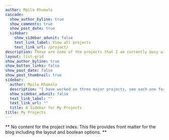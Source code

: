 ```yaml
---
author: Mpilo Khumalo
cascade:
  show_author_byline: true
  show_comments: true
  show_post_date: true
  sidebar:
    show_sidebar_adunit: false
    text_link_label: View all projects
    text_link_url: /project/
description: These are some of the projects that I am currently busy with and some that I have completed.
layout: list-grid
show_author_byline: true
show_button_links: false
show_post_date: false
show_post_thumbnail: true
sidebar:
  author: Mpilo Khumalo
  description: "I have worked on three major projects, see each one for more details"
  show_sidebar_adunit: false
  text_link_label: ""
  text_link_url: ""
  title: A Sidebar for My Projects
title: My Projects
---
```


** No content for the project index. This file provides front matter for the blog including the layout and boolean options. **
